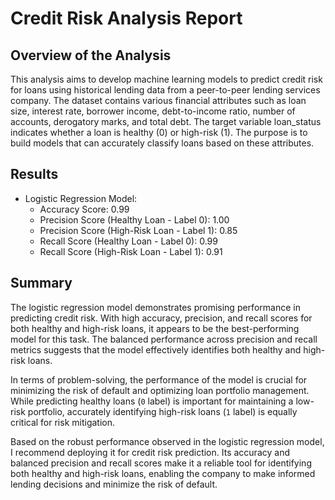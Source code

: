 # Credit Risk Analysis Report

## Overview of the Analysis
This analysis aims to develop machine learning models to predict credit risk for loans using historical
lending data from a peer-to-peer lending services company. The dataset contains various financial attributes
such as loan size, interest rate, borrower income, debt-to-income ratio, number of accounts, derogatory marks, and total debt.
The target variable loan_status indicates whether a loan is healthy (0) or high-risk (1). The purpose is to build models that can accurately classify loans based on these attributes.

## Results

* Logistic Regression Model:
    - Accuracy Score: 0.99
    - Precision Score (Healthy Loan - Label 0): 1.00
    - Precision Score (High-Risk Loan - Label 1): 0.85
    - Recall Score (Healthy Loan - Label 0): 0.99
    - Recall Score (High-Risk Loan - Label 1): 0.91

## Summary

The logistic regression model demonstrates promising performance in predicting credit risk. With high accuracy, precision, and recall scores for both healthy and high-risk loans, it appears to be the best-performing model for this task. The balanced performance across precision and recall metrics suggests that the model effectively identifies both healthy and high-risk loans.

In terms of problem-solving, the performance of the model is crucial for minimizing the risk of default and optimizing loan portfolio management. While predicting healthy loans (`0` label) is important for maintaining a low-risk portfolio, accurately identifying high-risk loans (`1` label) is equally critical for risk mitigation.

Based on the robust performance observed in the logistic regression model, I recommend deploying it for credit risk prediction. Its accuracy and balanced precision and recall scores make it a reliable tool for identifying both healthy and high-risk loans, enabling the company to make informed lending decisions and minimize the risk of default.

